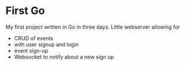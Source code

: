 # First Go

My first project written in Go in three days. Little webserver allowing for
- CRUD of events
- with user signup and login
- event sign-up
- Websocket to notify about a new sign up

